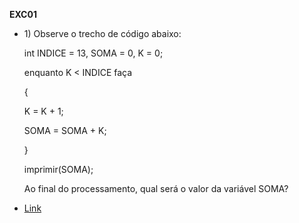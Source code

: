 <b>EXC01</b>
<ul>
  <li>
    <p>
      1) Observe o trecho de código abaixo:

int INDICE = 13, SOMA = 0, K = 0;

enquanto K < INDICE faça

{

K = K + 1;

SOMA = SOMA + K;

}

imprimir(SOMA);



Ao final do processamento, qual será o valor da variável SOMA?
    </p>
  </li>
  <li><a href="./exc01">Link</a></li>
</ul>
